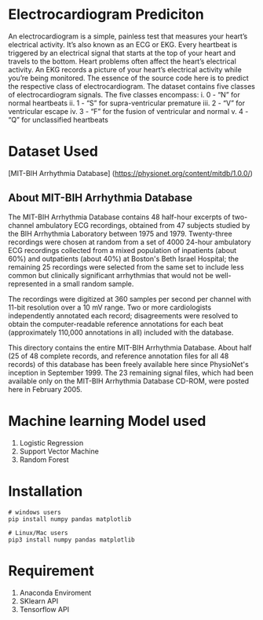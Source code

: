 # Electrocardiogram Prediciton
An electrocardiogram is a simple, painless test that measures your heart’s electrical activity. It’s also known as an ECG or EKG. Every heartbeat is triggered by an electrical signal that starts at the top of your heart and travels to the bottom. Heart problems often affect the heart’s electrical activity. An EKG records a picture of your heart’s electrical activity while you’re being monitored. The essence of the source code here is to predict the respective class of electrocardiogram. The dataset contains five classes of electrocardiogram signals. The five classes encompass:
i.	0 - “N” for normal heartbeats
ii.	1 - “S” for supra-ventricular premature
iii.	2 - “V” for ventricular escape
iv.	3 - “F” for the fusion of ventricular and normal
v.	4 - “Q” for unclassified heartbeats



# Dataset Used
[MIT-BIH Arrhythmia Database] (https://physionet.org/content/mitdb/1.0.0/)
## About MIT-BIH Arrhythmia Database
The MIT-BIH Arrhythmia Database contains 48 half-hour excerpts of two-channel ambulatory ECG recordings, obtained from 47 subjects studied by the BIH Arrhythmia Laboratory between 1975 and 1979. Twenty-three recordings were chosen at random from a set of 4000 24-hour ambulatory ECG recordings collected from a mixed population of inpatients (about 60%) and outpatients (about 40%) at Boston's Beth Israel Hospital; the remaining 25 recordings were selected from the same set to include less common but clinically significant arrhythmias that would not be well-represented in a small random sample.

The recordings were digitized at 360 samples per second per channel with 11-bit resolution over a 10 mV range. Two or more cardiologists independently annotated each record; disagreements were resolved to obtain the computer-readable reference annotations for each beat (approximately 110,000 annotations in all) included with the database.

This directory contains the entire MIT-BIH Arrhythmia Database. About half (25 of 48 complete records, and reference annotation files for all 48 records) of this database has been freely available here since PhysioNet's inception in September 1999. The 23 remaining signal files, which had been available only on the MIT-BIH Arrhythmia Database CD-ROM, were posted here in February 2005.


# Machine learning Model used
1. Logistic Regression
2. Support Vector Machine
3. Random Forest

# Installation
```
# windows users
pip install numpy pandas matplotlib
```
```
# Linux/Mac users
pip3 install numpy pandas matplotlib
```

# Requirement
1. Anaconda Enviroment
2. SKlearn API
3. Tensorflow API
